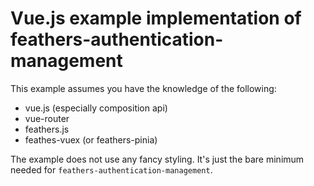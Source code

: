 # Vue.js example implementation of feathers-authentication-management

This example assumes you have the knowledge of the following:
- vue.js (especially composition api)
- vue-router
- feathers.js
- feathes-vuex (or feathers-pinia)

The example does not use any fancy styling. It's just the bare minimum needed for `feathers-authentication-management`.
